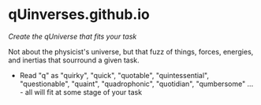 # qUinverses.github.io

*Create the qUniverse that fits your task*

Not about the physicist's universe, but that fuzz of things, forces, energies, and inertias that sourround a given task.
  * Read "q" as "quirky", "quick", "quotable", "quintessential", "questionable", "quaint", "quadrophonic", "quotidian", "qumbersome" ... - all will fit at some stage of your task
